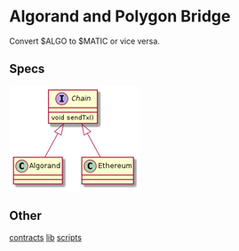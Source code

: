 # Algorand and Polygon Bridge

Convert $ALGO to $MATIC or vice versa. 

## Specs
![design](doc/bridge.png)

## Other
[contracts](doc/contracts.md)
[lib](doc/lib.md)
[scripts](doc/scripts.md)
